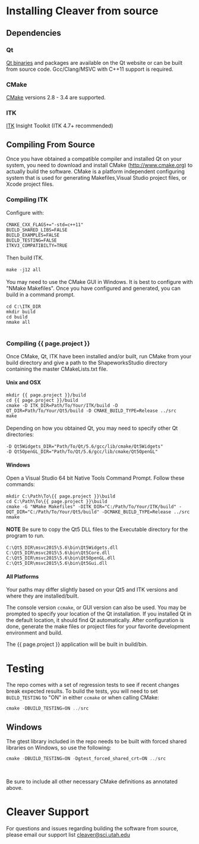 # Installing Cleaver from source

## Dependencies

### Qt

[Qt binaries](qt.io) and packages are available on the Qt website or can be built 
from source code. Gcc/Clang/MSVC with C++11 support is required.

### CMake

[CMake](https://cmake.org/) versions 2.8 - 3.4 are supported.

### ITK

[ITK](http://www.itk.org/) Insight Toolkit (ITK 4.7+ recommended) 


## Compiling From Source

Once you have obtained a compatible compiler and installed Qt on your system, you need to
download and install CMake (http://www.cmake.org) to actually build the software.
CMake is a platform independent configuring system that is used for generating Makefiles,Visual Studio project files, or Xcode project files.

### Compiling ITK

Configure with:
<br/><br/>
``` CMAKE_CXX_FLAGS+="-std=c++11" ``` <br/>
``` BUILD_SHARED_LIBS=FALSE ``` <br/>
``` BUILD_EXAMPLES=FALSE ``` <br/>
``` BUILD_TESTING=FALSE ``` <br/>
``` ITKV3_COMPATIBILTY=TRUE ``` <br/>
<br/>
Then build ITK.
<br/><br/>
``` make -j12 all ``` <br/>
<br/>
You may need to use the CMake GUI in Windows. It is best to configure with "NMake Makefiles". Once you have configured and generated, you can build in a command prompt.
<br/><br/>
``` cd C:\ITK_DIR ``` <br/>
``` mkdir build ``` <br/>
``` cd build ``` <br/>
``` nmake all ``` <br/>
<br/>

### Compiling {{ page.project }}
Once CMake, Qt, ITK have been installed and/or built, run CMake from your build directory and give a path to the ShapeworksStudio directory containing the master CMakeLists.txt file.

#### Unix and OSX
``` mkdir {{ page.project }}/build ``` <br/>
``` cd {{ page.project }}/build ``` <br/>
``` cmake -D ITK_DIR=Path/To/Your/ITK/build -D QT_DIR=Path/To/Your/Qt5/build -D CMAKE_BUILD_TYPE=Release ../src ``` <br/>
``` make ``` <br/>
<br/>
Depending on how you obtained Qt, you may need to specify other Qt directories:
<br/><br/>
``` -D Qt5Widgets_DIR="Path/To/Qt/5.6/gcc/lib/cmake/Qt5Widgets" ``` <br/>
``` -D Qt5OpenGL_DIR="Path/To/Qt/5.6/gcc/lib/cmake/Qt5OpenGL" ``` <br/>

#### Windows
Open a Visual Studio 64 bit Native Tools Command Prompt.
Follow these commands:
<br/><br/>
``` mkdir C:\Path\To\{{ page.project }}\build ``` <br/>
``` cd C:\Path\To\{{ page.project }}\build ``` <br/>
``` cmake -G "NMake Makefiles" -DITK_DIR="C:/Path/To/Your/ITK/build" -DQT_DIR="C:/Path/To/Your/Qt5/build" -DCMAKE_BUILD_TYPE=Release ../src ``` <br/>
``` nmake ``` <br/>
<br/>
**NOTE** Be sure to copy the Qt5 DLL files to the Executable directory for the program to run.
<br/><br/>
``` C:\Qt5_DIR\msvc2015\5.6\bin\Qt5Widgets.dll ``` <br/>
``` C:\Qt5_DIR\msvc2015\5.6\bin\Qt5Core.dll ``` <br/>
``` C:\Qt5_DIR\msvc2015\5.6\bin\Qt5OpenGL.dll ``` <br/>
``` C:\Qt5_DIR\msvc2015\5.6\bin\Qt5Gui.dll ``` <br/>

#### All Platforms
Your paths may differ slightly based on your Qt5 and ITK versions and where they are installed/built.

The console version ``ccmake``, or GUI version can also be used.
You may be prompted to specify your location of the Qt installation.
If you installed Qt in the default location, it should find Qt automatically.
After configuration is done, generate the make files or project files for your favorite
development environment and build.

The {{ page.project }} application will be built in build/bin.

# Testing

The repo comes with a set of regression tests to see if recent
changes break expected results. To build the tests, you will
need to set <code>BUILD_TESTING</code> to "ON" in either
<code>ccmake</code> or when calling CMake:

```c++
cmake -DBUILD_TESTING=ON ../src
```

## Windows
The gtest library included in the repo needs to be
built with forced shared libraries on Windows, so use the following:

```c++
cmake -DBUILD_TESTING=ON -Dgtest_forced_shared_crt=ON ../src
```
<br/>

Be sure to include all other necessary CMake definitions as annotated above.

# Cleaver Support

For questions and issues regarding building the software from source,
    please email our support list <cleaver@sci.utah.edu>
